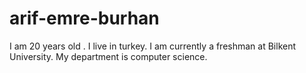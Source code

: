 # arif-emre-burhan
I am 20 years old . I live in turkey. I am currently a freshman at Bilkent University.
My department is computer science.
